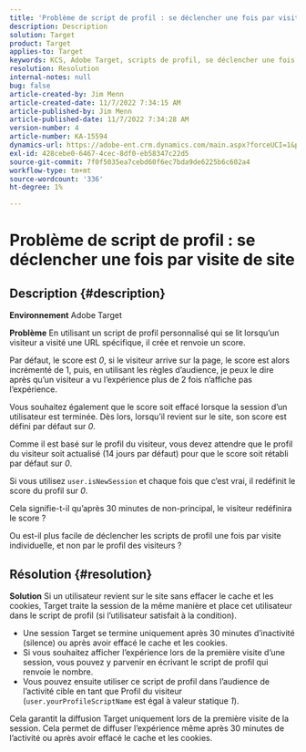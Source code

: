 ```yaml
---
title: 'Problème de script de profil : se déclencher une fois par visite de site'
description: Description
solution: Target
product: Target
applies-to: Target
keywords: KCS, Adobe Target, scripts de profil, se déclencher une fois par visite de site, user.isNewSession, user.yourProfileScriptName
resolution: Resolution
internal-notes: null
bug: false
article-created-by: Jim Menn
article-created-date: 11/7/2022 7:34:15 AM
article-published-by: Jim Menn
article-published-date: 11/7/2022 7:34:28 AM
version-number: 4
article-number: KA-15594
dynamics-url: https://adobe-ent.crm.dynamics.com/main.aspx?forceUCI=1&pagetype=entityrecord&etn=knowledgearticle&id=a0637191-6e5e-ed11-9561-6045bd0065f9
exl-id: 428cebe0-6467-4cec-8df0-eb58347c22d5
source-git-commit: 7f0f5035ea7cebd60f6ec7bda9de6225b6c602a4
workflow-type: tm+mt
source-wordcount: '336'
ht-degree: 1%

---
```


# Problème de script de profil : se déclencher une fois par visite de site

## Description {#description}


<b>Environnement</b>
Adobe Target

<b>Problème</b>
En utilisant un script de profil personnalisé qui se lit lorsqu’un visiteur a visité une URL spécifique, il crée et renvoie un score.

Par défaut, le score est *0*, si le visiteur arrive sur la page, le score est alors incrémenté de 1, puis, en utilisant les règles d’audience, je peux le dire après qu’un visiteur a vu l’expérience plus de 2 fois n’affiche pas l’expérience.



Vous souhaitez également que le score soit effacé lorsque la session d’un utilisateur est terminée. Dès lors, lorsqu’il revient sur le site, son score est défini par défaut sur *0*.

Comme il est basé sur le profil du visiteur, vous devez attendre que le profil du visiteur soit actualisé (14 jours par défaut) pour que le score soit rétabli par défaut sur *0*.

Si vous utilisez `user.isNewSession` et chaque fois que c’est vrai, il redéfinit le score du profil sur *0*.



Cela signifie-t-il qu’après 30 minutes de non-principal, le visiteur redéfinira le score ?

Ou est-il plus facile de déclencher les scripts de profil une fois par visite individuelle, et non par le profil des visiteurs ?


## Résolution {#resolution}


<b>Solution</b>
Si un utilisateur revient sur le site sans effacer le cache et les cookies, Target traite la session de la même manière et place cet utilisateur dans le script de profil (si l’utilisateur satisfait à la condition).

- Une session Target se termine uniquement après 30 minutes d’inactivité (silence) ou après avoir effacé le cache et les cookies.
- Si vous souhaitez afficher l’expérience lors de la première visite d’une session, vous pouvez y parvenir en écrivant le script de profil qui renvoie le nombre.
- Vous pouvez ensuite utiliser ce script de profil dans l’audience de l’activité cible en tant que Profil du visiteur (`user.yourProfileScriptName` est égal à valeur statique *1*).


Cela garantit la diffusion Target uniquement lors de la première visite de la session. Cela permet de diffuser l’expérience même après 30 minutes de l’activité ou après avoir effacé le cache et les cookies.
